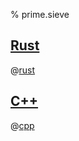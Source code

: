 % prime.sieve

## [Rust](prime.sieve.rs)
@[rust](prime.sieve.rs)

## [C++](prime.sieve.cc)
@[cpp](prime.sieve.cc)
